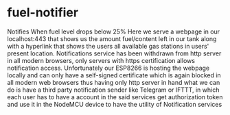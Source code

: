 # fuel-notifier
Notifies When fuel level drops below 25%
Here we  serve a webpage in our localhost:443 that shows us the amount fuel/content left in our tank along with a hyperlink that shows the users all available gas stations
in users' present location.
Notifications service has been withdrawn from http server in all modern browsers, only servers with https certification allows notification access.
Unfortunately our ESP8266 is hosting the webpage locally and can only have a self-signed certificate which is again blocked in all modern web browsers
thus having only http server in hand what we can do is have a third party notification sender like Telegram or IFTTT, in which each user has to have a account
in the said services get authorization token and use it in the NodeMCU device to have the utility of Notification services

